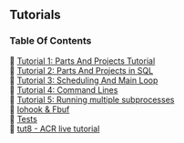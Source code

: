## Tutorials


### Table Of Contents
<a href="#table-of-contents"></a>
<!-- dev.mdmark  mdmark:MDSECTION  state:BEG_AUTO  param:Toc -->
<!-- dev.mdmark  mdmark:TOC  state:BEG_AUTO  param:Toc -->
&#128196; [Tutorial 1: Parts And Projects Tutorial](/txt/tut/tut1.md)<br/>
&#128196; [Tutorial 2: Parts And Projects in SQL](/txt/tut/tut2.md)<br/>
&#128196; [Tutorial 3: Scheduling And Main Loop](/txt/tut/tut3.md)<br/>
&#128196; [Tutorial 4: Command Lines](/txt/tut/tut4.md)<br/>
&#128196; [Tutorial 5: Running multiple subprocesses](/txt/tut/tut5.md)<br/>
&#128196; [Iohook & Fbuf](/txt/tut/tut6.md)<br/>
&#128196; [Tests](/txt/tut/tut7.md)<br/>
&#128196; [tut8 - ACR live tutorial](/txt/tut/tut8.md)<br/>

<!-- dev.mdmark  mdmark:TOC  state:END_AUTO  param:Toc -->

<!-- dev.mdmark  mdmark:MDSECTION  state:END_AUTO  param:Toc -->

